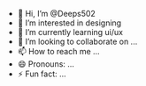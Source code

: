 - 👋 Hi, I’m @Deeps502
- 👀 I’m interested in designing 
- 🌱 I’m currently learning ui/ux
- 💞️ I’m looking to collaborate on ...
- 📫 How to reach me ...
- 😄 Pronouns: ...
- ⚡ Fun fact: ...

<!---
Deeps502/Deeps502 is a ✨ special ✨ repository because its `README.md` (this file) appears on your GitHub profile.
You can click the Preview link to take a look at your changes.
--->
